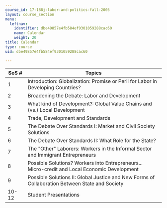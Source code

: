 ```yaml
---
course_id: 17-188j-labor-and-politics-fall-2005
layout: course_section
menu:
  leftnav:
    identifier: dbe49857e4fb584ef9301059288cac60
    name: Calendar
    weight: 20
title: Calendar
type: course
uid: dbe49857e4fb584ef9301059288cac60

---
```


| SeS # | Topics |
| --- | --- |
| 1 | Introduction: Globalization: Promise or Peril for Labor in Developing Countries? |
| 2 | Broadening the Debate: Labor and Development |
| 3 | What kind of Development?: Global Value Chains and (vs.) Local Development |
| 4 | Trade, Development and Standards |
| 5 | The Debate Over Standards I: Market and Civil Society Solutions |
| 6 | The Debate Over Standards II: What Role for the State? |
| 7 | The "Other" Laborers: Workers in the Informal Sector and Immigrant Entrepreneurs |
| 8 | Possible Solutions? Workers into Entrepreneurs... Micro-credit and Local Economic Development |
| 9 | Possible Solutions II: Global Justice and New Forms of Collaboration Between State and Society |
| 10-12 | Student Presentations